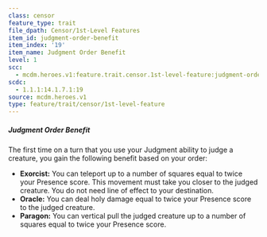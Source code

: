 ```yaml
---
class: censor
feature_type: trait
file_dpath: Censor/1st-Level Features
item_id: judgment-order-benefit
item_index: '19'
item_name: Judgment Order Benefit
level: 1
scc:
  - mcdm.heroes.v1:feature.trait.censor.1st-level-feature:judgment-order-benefit
scdc:
  - 1.1.1:14.1.7.1:19
source: mcdm.heroes.v1
type: feature/trait/censor/1st-level-feature
---
```


##### Judgment Order Benefit

The first time on a turn that you use your Judgment ability to judge a creature, you gain the following benefit based on your order:

- **Exorcist:** You can teleport up to a number of squares equal to twice your Presence score. This movement must take you closer to the judged creature. You do not need line of effect to your destination.
- **Oracle:** You can deal holy damage equal to twice your Presence score to the judged creature.
- **Paragon:** You can vertical pull the judged creature up to a number of squares equal to twice your Presence score.
